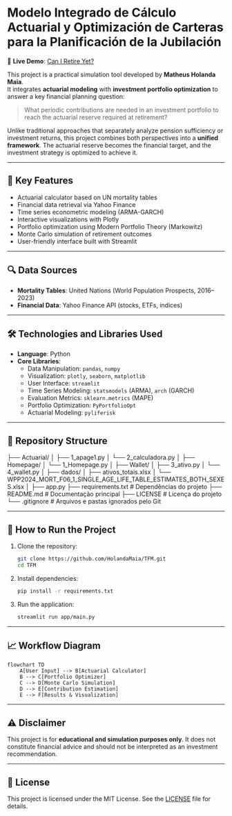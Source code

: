 
# Modelo Integrado de Cálculo Actuarial y Optimización de Carteras para la Planificación de la Jubilación

🔗 **Live Demo**: [Can I Retire Yet?](https://caniretireyet.streamlit.app/)  

This project is a practical simulation tool developed by **Matheus Holanda Maia**.  
It integrates **actuarial modeling** with **investment portfolio optimization** to answer a key financial planning question:

> What periodic contributions are needed in an investment portfolio to reach the actuarial reserve required at retirement?

Unlike traditional approaches that separately analyze pension sufficiency or investment returns, this project combines both perspectives into a **unified framework**. The actuarial reserve becomes the financial target, and the investment strategy is optimized to achieve it.

---

## 🎯 Key Features

- Actuarial calculator based on UN mortality tables
- Financial data retrieval via Yahoo Finance
- Time series econometric modeling (ARMA-GARCH)
- Interactive visualizations with Plotly
- Portfolio optimization using Modern Portfolio Theory (Markowitz)
- Monte Carlo simulation of retirement outcomes
- User-friendly interface built with Streamlit

---

## 🔍 Data Sources

- **Mortality Tables**: United Nations (World Population Prospects, 2016–2023)  
- **Financial Data**: Yahoo Finance API (stocks, ETFs, indices)  

---

## 🛠️ Technologies and Libraries Used

- **Language**: Python  
- **Core Libraries**:  
  - Data Manipulation: `pandas`, `numpy`  
  - Visualization: `plotly`, `seaborn`, `matplotlib`  
  - User Interface: `streamlit`  
  - Time Series Modeling: `statsmodels` (ARMA), `arch` (GARCH)  
  - Evaluation Metrics: `sklearn.metrics` (MAPE)  
  - Portfolio Optimization: `PyPortfolioOpt`  
  - Actuarial Modeling: `pyliferisk`  

---

## 📂 Repository Structure

├── Actuarial/ 
│ ├── 1_apage1.py
│ └── 2_calculadora.py
│
├── Homepage/ 
│ └── 1_Homepage.py
│
├── Wallet/ 
│ ├── 3_ativo.py
│ └── 4_wallet.py
│
├── dados/ 
│ ├── ativos_totais.xlsx
│ └── WPP2024_MORT_F06_1_SINGLE_AGE_LIFE_TABLE_ESTIMATES_BOTH_SEXES.xlsx
│
├── app.py 
├── requirements.txt # Dependências do projeto
├── README.md # Documentação principal
├── LICENSE # Licença do projeto
└── .gitignore # Arquivos e pastas ignorados pelo Git

---

## 🚀 How to Run the Project

1. Clone the repository:
   ```bash
   git clone https://github.com/HolandaMaia/TFM.git
   cd TFM
   ```
2. Install dependencies:
   ```bash
   pip install -r requirements.txt
   ```
3. Run the application:
   ```bash
   streamlit run app/main.py
   ```

---

## 📈 Workflow Diagram

```mermaid
flowchart TD
    A[User Input] --> B[Actuarial Calculator]
    B --> C[Portfolio Optimizer]
    C --> D[Monte Carlo Simulation]
    D --> E[Contribution Estimation]
    E --> F[Results & Visualization]
```

---

## ⚠️ Disclaimer

This project is for **educational and simulation purposes only**. It does not constitute financial advice and should not be interpreted as an investment recommendation.

---

## 📜 License

This project is licensed under the MIT License. See the [LICENSE](LICENSE) file for details.
